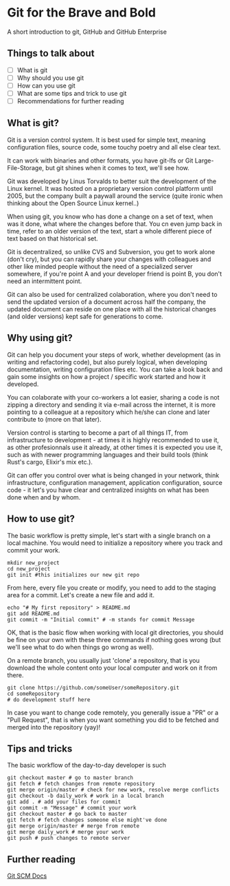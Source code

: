 # Git for the Brave and Bold
A short introduction to git, GitHub and GitHub Enterprise

## Things to talk about

-[ ] What is git
-[ ] Why should you use git
-[ ] How can you use git
-[ ] What are some tips and trick to use git
-[ ] Recommendations for further reading

## What is git?

Git is a version control system. It is best used for simple text, meaning configuration files, source code, some touchy poetry and all else clear text.

It can work with binaries and other formats, you have git-lfs or Git Large-File-Storage, but git shines when it comes to text, we'll see how.

Git was developed by Linus Torvalds to better suit the development of the Linux kernel. It was hosted on a proprietary version control platform until 2005, but the company built a paywall around the service (quite ironic when thinking about the Open Source Linux kernel..)

When using git, you know who has done a change on a set of text, when was it done, what where the changes before that. You cn even jump back in time, refer to an older version of the text, start a whole different piece of text based on that historical set.

Git is decentralized, so unlike CVS and Subversion, you get to work alone (don't cry), but you can rapidly share your changes with colleagues and other like minded people without the need of a specialized server somewhere, if you're point A and your developer friend is point B, you don't need an intermittent point.

Git can also be used for centralized colaboration, where you don't need to send the updated version of a document across half the company, the updated document can reside on one place with all the historical changes (and older versions) kept safe for generations to come.

## Why using git?

Git can help you document your steps of work, whether development (as in writing and refactoring code), but also purely logical, when developing documentation, writing configuration files etc. You can take a look back and gain some insights on how a project / specific work started and how it developed.

You can colaborate with your co-workers a lot easier, sharing a code is not zipping a directory and sending it via e-mail across the internet, it is more pointing to a colleague at a repository which he/she can clone and later contribute to (more on that later).

Version control is starting to become a part of all things IT, from infrastructure to development - at times it is highly recommended to use it, as other profesionnals use it already, at other times it is expected you use it, such as with newer programming languages and their build tools (think Rust's cargo, Elixir's mix etc.).

Git can offer you control over what is being changed in your network, think infrastructure, configuration management, application configuration, source code - it let's you have clear and centralized insights on what has been done when and by whom.

## How to use git?

The basic workflow is pretty simple, let's start with a single branch on a local machine. You would need to initialize a repository where you track and commit your work.

    mkdir new_project
    cd new_project
    git init #this initializes our new git repo

From here, every file you create or modify, you need to add to the staging area for a commit. Let's create a new file and add it.

    echo "# My first repository" > README.md
    git add README.md
    git commit -m "Initial commit" # -m stands for commit Message

OK, that is the basic flow when working with local git directories, you should be fine on your own with these three commands if nothing goes wrong (but we'll see what to do when things go wrong as well).

On a remote branch, you usually just 'clone' a repository, that is you download the whole content onto your local computer and work on it from there.

    git clone https://github.com/someUser/someRepository.git
    cd someRepository
    # do development stuff here

In case you want to change code remotely, you generally issue a "PR" or a "Pull Request", that is when you want something you did to be fetched and merged into the repository (yay)!

## Tips and tricks
The basic workflow of the day-to-day developer is such

    git checkout master # go to master branch
    git fetch # fetch changes from remote repository
    git merge origin/master # check for new work, resolve merge conflicts
    git checkout -b daily_work # work in a local branch
    git add . # add your files for commit
    git commit -m "Message" # commit your work
    git checkout master # go back to master
    git fetch # fetch changes someone else might've done
    git merge origin/master # merge from remote
    git merge daily_work # merge your work
    git push # push changes to remote server


## Further reading
[Git SCM Docs](https://git-scm.com/docs)

